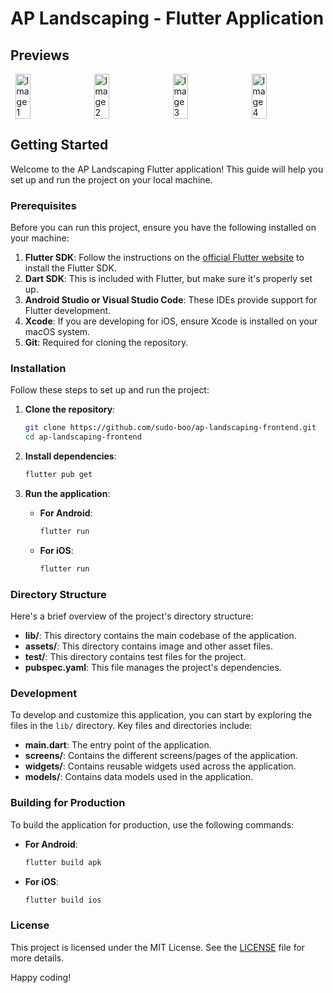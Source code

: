 # AP Landscaping - Flutter Application

## Previews

<div style="display: flex; flex-direction: row; justify-content: space-around;">
    <img src="https://github.com/sudo-boo/ap-landscaping-frontend/assets/144517933/2797ff74-95b6-40fb-bf5a-de52e3e94291" alt="Image 1" width="22%">
    <img src="https://github.com/sudo-boo/ap-landscaping-frontend/assets/144517933/1410438f-5f76-4aa2-ac56-4bece08ec6b8" alt="Image 2" width="22%">
    <img src="https://github.com/sudo-boo/ap-landscaping-frontend/assets/144517933/a1556fef-2117-48eb-984f-4eabf1d82013" alt="Image 3" width="22%">
    <img src="https://github.com/sudo-boo/ap-landscaping-frontend/assets/144517933/f918dce4-e5cd-40b9-b4cc-7f2b2ea762a6" alt="Image 4" width="22%">
</div>

## Getting Started

Welcome to the AP Landscaping Flutter application! This guide will help you set up and run the project on your local machine.

### Prerequisites

Before you can run this project, ensure you have the following installed on your machine:

1. **Flutter SDK**: Follow the instructions on the [official Flutter website](https://flutter.dev/docs/get-started/install) to install the Flutter SDK.
2. **Dart SDK**: This is included with Flutter, but make sure it's properly set up.
3. **Android Studio or Visual Studio Code**: These IDEs provide support for Flutter development.
4. **Xcode**: If you are developing for iOS, ensure Xcode is installed on your macOS system.
5. **Git**: Required for cloning the repository.

### Installation

Follow these steps to set up and run the project:

1. **Clone the repository**:
    ```bash
    git clone https://github.com/sudo-boo/ap-landscaping-frontend.git
    cd ap-landscaping-frontend
    ```

2. **Install dependencies**:
    ```bash
    flutter pub get
    ```

3. **Run the application**:
    - **For Android**:
        ```bash
        flutter run
        ```
    - **For iOS**:
        ```bash
        flutter run
        ```

### Directory Structure

Here's a brief overview of the project's directory structure:


- **lib/**: This directory contains the main codebase of the application.
- **assets/**: This directory contains image and other asset files.
- **test/**: This directory contains test files for the project.
- **pubspec.yaml**: This file manages the project's dependencies.

### Development

To develop and customize this application, you can start by exploring the files in the `lib/` directory. Key files and directories include:

- **main.dart**: The entry point of the application.
- **screens/**: Contains the different screens/pages of the application.
- **widgets/**: Contains reusable widgets used across the application.
- **models/**: Contains data models used in the application.

### Building for Production

To build the application for production, use the following commands:

- **For Android**:
    ```bash
    flutter build apk
    ```

- **For iOS**:
    ```bash
    flutter build ios
    ```

### License

This project is licensed under the MIT License. See the [LICENSE](LICENSE) file for more details.

Happy coding!


